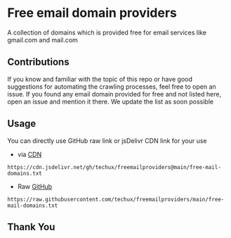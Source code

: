 # Free email domain providers
A collection of domains which is provided free for email services like gmail.com and mail.com

## Contributions
If you know and familiar with the topic of this repo or have good suggestions for automating the crawling processes, feel free to open an issue.
If you found any email domain provided for free and not listed here, open an issue and mention it there. We update the list as soon possible

## Usage
You can directly use GitHub raw link or jsDelivr CDN link for your use
- via [CDN](https://cdn.jsdelivr.net/gh/techux/freemailproviders@main/free-mail-domains.txt)
```
https://cdn.jsdelivr.net/gh/techux/freemailproviders@main/free-mail-domains.txt
```
- Raw [GitHub](https://raw.githubusercontent.com/techux/freemailproviders/main/free-mail-domains.txt)
```
https://raw.githubusercontent.com/techux/freemailproviders/main/free-mail-domains.txt
```

## Thank You
